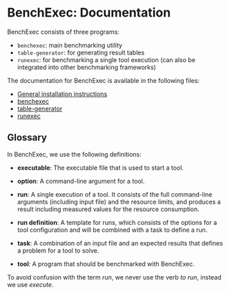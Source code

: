 # BenchExec: Documentation

BenchExec consists of three programs:

- `benchexec`: main benchmarking utility
- `table-generator`: for generating result tables
- `runexec`: for benchmarking a single tool execution (can also be integrated into other benchmarking frameworks)

The documentation for BenchExec is available in the following files:

- [General installation instructions](INSTALL.md)
- [benchexec](benchexec.md)
- [table-generator](table-generator.md)
- [runexec](runexec.md)


## Glossary

In BenchExec, we use the following definitions:

- **executable**: The executable file that is used to start a tool.

- **option**: A command-line argument for a tool.

- **run**: A single execution of a tool.
  It consists of the full command-line arguments (including input file)
  and the resource limits,
  and produces a result including measured values for the resource consumption.

- **run definition**: A template for runs,
  which consists of the options for a tool configuration
  and will be combined with a task to define a run.

- **task**: A combination of an input file and an expected results
  that defines a problem for a tool to solve.

- **tool**: A program that should be benchmarked with BenchExec.

To avoid confusion with the term *run*, we never use the verb *to run*,
instead we use *execute*.
